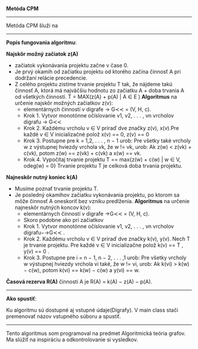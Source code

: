 **Metóda CPM**
_____________________________________
Metóda CPM šluži na





________________________________________
**Popis fungovania algoritmu**:

**Najskôr možný začiatok z(A)**
  - začiatok vykonávania projektu začne v čase 0.
  - Je prvý okamih od začiatku projektu od ktorého začína činnosť A pri dodržaní relácie precedencie.
  - Z celého projektu zistíme trvanie projektu T tak, že nájdeme takú činnosť A, ktorá má najväčšiu hodnotu zo začiatku A + doba trvania A od všetkých činností. T = MAX(z(A) + p(A) | A ∈ E )
  **Algoritmus** na určenie najskôr možných začiatkov z(v):
    - elementárnych činností v digrafe → G≺≺ = (V, H, c).
    - Krok 1. Vytvor monotónne očíslovanie v1, v2, . . . , vn vrcholov digrafu → G≺≺
    - Krok 2. Každému vrcholu v ∈ V priraď dve značky z(v), x(v).Pre každé v ∈ V inicializačné polož x(v) == 0, z(v) == 0
    - Krok 3. Postupne pre k = 1,2, . . . , n − 1 urob: Pre všetky také vrcholy w z výstupnej hviezdy vrchola vk, že w != vk, urob: Ak z(w) < z(vk) + c(vk), potom z(w) == z(vk) + c(vk) a x(w) == vk.
    - Krok 4. Vypočítaj trvanie projektu T == max{z(w) + c(w) | w ∈ V, odeg(w) = 0} Trvanie projektu T je celková doba trvania projektu.

**Najneskôr nutný koniec k(A)**
  - Musíme poznať trvanie projektu T.
  - Je posledný okamihov začiatku vykonávania projektu, po ktorom sa môže činnosť A oneskoriť bez vzniku predlženia.
  **Algoritmus** na určenie najneskôr nutných koncov k(v):
    - elementárnych činností v digrafe →G≺≺ = (V, H, c).
    - Skoro podobne ako pri začiatkov
    - Krok 1. Vytvor monotónne očíslovanie v1, v2, . . . , vn vrcholov digrafu−→G≺≺ .
    - Krok 2. Každému vrcholu v ∈ V priraď dve značky k(v), y(v). Nech T je trvanie projektu. Pre každé v ∈ V inicializačne polož k(v) == T , y(v) == 0 .
    - Krok 3. Postupne pre i = n − 1, n − 2, . . . ,1 urob: Pre všetky vrcholy w výstupnej hviezdy vrchola vi také, že w != vi, urob: Ak k(vi) > k(w) − c(w), potom k(vi) == k(w) − c(w) a y(vi) == w.
      
**Časová rezerva R(A)** činnosti A je R(A) = k(A) − z(A) − p(A).

________________________________________
**Ako spustiť**:

Ku algoritmu sú dostupné aj vstupné údaje(Digrafy). V main class stači premenovať názov vstupného súboru a spustiť.

________________________________________
Tento algoritmus som programoval na predmet Algoritmická teória grafov.
Ma slúžiť na inspiráciu a odkontrolovanie si vysledkov.
